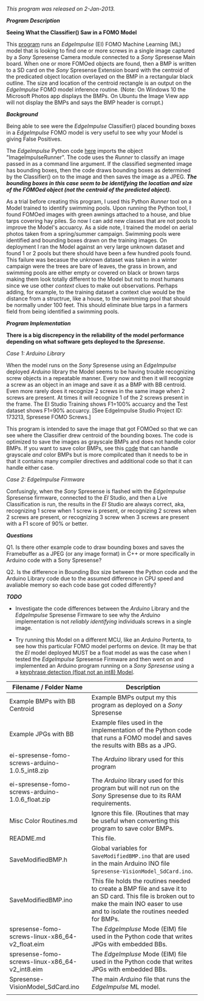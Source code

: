 *This program was released on 2-Jan-2013.*

**_Program Description_**

  **Seeing What the Classifier() Saw in a FOMO Model**

  This [program](https://github.com/DeveloperMarcial/Edge_Impulse/tree/trunk/Arduino_EdgeImpulse/Sony_Spresense/Spresense-Vision/Spresense-VisionModel_SdCard) runs an *EdgeImpulse* (EI) FOMO Machine Learning (ML) model that is looking to find one or more screws
  in a single image captured by a *Sony* Spresense Camera module connected to a *Sony* Spresense Main board. When one or more FOMOed
  objects are found, then a BMP is written to a SD card on the *Sony* Spresense Extension board with the centroid of the 
  predicated object location overlayed on the BMP in a rectangular black outline. The size and location of the centroid rectangle is an output on the *EdgeImpulse* FOMO model inference routine. (Note: On Windows 10 the Microsoft Photos app displays the BMPs. On Ubuntu the Image View app will not display the BMPs and says the BMP header is corrupt.)

  **_Background_**
  
Being able to see were the *EdgeImpulse* Classifier() placed bounding boxes in a *EdgeImpulse* FOMO model is very useful to see why your Model is giving False Positives.

  The *EdgeImpulse* Python code [here](https://github.com/edgeimpulse/linux-sdk-python/blob/master/examples/image/classify-image.py) imports the object "ImageImpulseRunner".
  The code uses the *Runner* to classify an image passed in as a command line argument. If the classified segmented image has bounding boxes, then the code draws
  bounding boxes as determined by the Classifier() on to the image and then saves the image as a JPEG.
  **_The bounding boxes in this case seem to be identifying the location and size of the FOMOed object (not the centroid of the predicted object)._**
  
  As a trial before creating this program, I used this Python *Runner* tool on a Model trained to identify swimming pools. Upon running the Python tool,
  I found FOMOed images with green awnings attached to a house, and blue tarps covering hay piles.
  So now I can add new classes that are not pools to improve the Model's accuarcy.
  As a side note, I trained the model on aerial photos taken from a spring/summer campaign.
  Swimming pools were identified and bounding boxes drawn on the training images.
  On deployment I ran the Model against an very large unknown dataset and found 1 or 2 pools but there should have been a few hundred pools found.
  This failure was becasue the unknown dataset was taken in a winter campaign were the trees are bare of leaves, the grass in brown,
  and swimming pools are either empty or covered on black or brown tarps making them look totally different to the Model but not to
  most humans since we use other *context* clues to make out observations. Perhaps adding, for example, to the training dataset a context clue would be the distance from a structrue, like a house, to the swimmimg pool that should be normally under 100 feet. This should eliminate blue tarps in a farmers field from being identified a swimming pools.

**_Program Implementation_**

  **There is a big discrepency in the reliability of the model performance
  depending on what software gets deployed to the *Spresense*.**

  _Case 1: Arduino Library_
  
  When the model runs on the *Sony* Spresense using an *EdgeImpulse* deployed *Arduino* library
  the Model seems to be having trouble recognizing screw objects in a repeatable manner.
  Every now and then it will recognize a screw as an object in an image and save it as a BMP with BB centroid. Even more rarely does it recognize
  2 screws in the same image when 2 screws are present.
  At times it will recognize 1 of the 2 screws present in the frame.
  The EI Studio Training shows F1=100% accuarcy and the Test dataset shows F1=90% accuarcy. [See EdgeImpulse Studio Project ID: 173213, Spresese FOMO Screws.]

  This program is intended to save the image that got FOMOed so that we can see where the
  Classifier drew centroid of the bounding boxes. The code is optimized to save the images as grayscale BMPs
  and does not handle color BMPs. If you want to save color BMPs, see this [code](https://github.com/DeveloperMarcial/Edge_Impulse/tree/trunk/Arduino_EdgeImpulse/Sony_Spresense/Spresense-Vision/Spresense-CameraToSdCardAsBMP)
  that can handle grayscale _and_ color BMPs but is more compilcated than it needs to be in that it
  contains many compiler directives and additional code so that it can handle either case.

  _Case 2: EdgeImpulse Firmware_
  
  Confusingly, when the *Sony* Spresense is flashed with the *EdgeImpulse* Spresense firmware,
  connected to the *EI* Studio, and then a Live Classification is run,
  the results in the *EI* Studio are always correct, aka, recognizing 1 screw when 1 screw is present, or
  recognizing 2 screws when 2 screws are present, or recognizing 3 screw when 3 screws are present with a F1 score of 90% or better.

**_Questions_**

  Q1. Is there other example code to draw bounding boxes and saves the Framebuffer as a JPEG (or any image format)
      in C++ or more specifically in Arduino code with a Sony Spresense?

  Q2. Is the difference in Bounding Box size between the Python code and the Arduino Library code
      due to the assumed difference in CPU speed and avaliable memory so each code base
      got coded differently?
      
**_TODO_**      

* Investigate the code differences between the *Arduino* Library and the *EdgeImpulse* Spresense Firmware to see why the *Arduino* implementation is not *reliably identifying* individuals screws in a single image.

* Try running this Model on a different MCU, like an *Arduino* Portenta, to see how this particular FOMO model performs on device. (It may be that the *EI* model deployed MUST be a float model as was the case when I tested the *EdgeImpulse* Spresense Firmware and then went on and implemented an Arduino program running on a *Sony Spresense* using a a [keyphrase detection (float not an int8) Model](https://github.com/DeveloperMarcial/Edge_Impulse/tree/trunk/Arduino_EdgeImpulse/Sony_Spresense/Spresense-AudioModel/Code/Spresense-AudioModel).

|Filename / Folder Name | Description |
| --- | --- |
| Example BMPs with BB Centroid | Example BMPs output my this program as deployed on a *Sony* Spresense |
| Example JPGs with BB| Example files used in the implementation of the Python code that runs a FOMO model and saves the results with BBs as a JPG. |
| ei-spresense-fomo-screws-arduino-1.0.5_int8.zip | The *Arduino* library used for this program |
| ei-spresense-fomo-screws-arduino-1.0.6_float.zip | The *Arduino* library used for this program but will not run on the *Sony* Spresense due to its RAM requirements. |
| Misc Color Routines.md| Ignore this file. (Routines that may be useful when converting this program to save color BMPs. |
| README.md| This file. |
| SaveModifiedBMP.h | Global variables for `SaveModifiedBMP.ino` that are used in the main Arduino INO file `Spresense-VisionModel_SdCard.ino`. |
| SaveModifiedBMP.ino | This file holds the routines needed to create a BMP file and save it to an SD card. This file is broken out to make the main INO easer to use and to isolate the routines needed for BMPs. |
| spresense-fomo-screws-linux-x86_64-v2_float.eim| The *EdgeImpluse* Mode (EIM) file used in the Python code that writes JPGs with embedded BBs. |
| spresense-fomo-screws-linux-x86_64-v2_int8.eim| The *EdgeImpluse* Mode (EIM) file used in the Python code that writes JPGs with embedded BBs. |
| Spresense-VisionModel_SdCard.ino | The main *Arduino* file that runs the *EdgeImpulse* ML model. |
| | |
